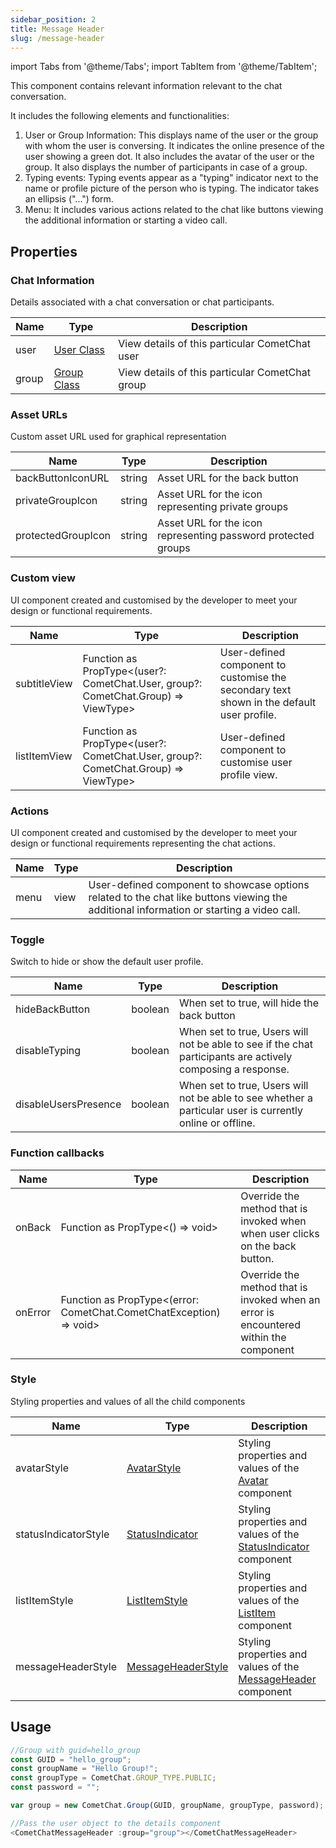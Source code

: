 ```yaml
---
sidebar_position: 2
title: Message Header
slug: /message-header
---
```


import Tabs from '@theme/Tabs';
import TabItem from '@theme/TabItem';

This component contains relevant information relevant to the chat conversation.

It includes the following elements and functionalities:

1. User or Group Information: This displays name of the user or the group with whom the user is conversing. It indicates the online presence of the user showing a green dot. It also includes the avatar of the user or the group. It also displays the number of participants in case of a group.
2. Typing events: Typing events appear as a "typing" indicator next to the name or profile picture of the person who is typing. The indicator takes an ellipsis ("...") form.
3. Menu: It includes various actions related to the chat like buttons viewing the additional information or starting a video call.

## Properties

### Chat Information

Details associated with a chat conversation or chat participants.

| Name  | Type                                                                          | Description                                     |
| ----- | ----------------------------------------------------------------------------- | ----------------------------------------------- |
| user  | [User Class](/sdk/javascript/user-management#user-class) | View details of this particular CometChat user  |
| group | [Group Class](/sdk/javascript/create-group#group-class) | View details of this particular CometChat group |

### Asset URLs

Custom asset URL used for graphical representation

| Name               | Type   | Description                                                   |
| ------------------ | ------ | ------------------------------------------------------------- |
| backButtonIconURL  | string | Asset URL for the back button                                 |
| privateGroupIcon   | string | Asset URL for the icon representing private groups            |
| protectedGroupIcon | string | Asset URL for the icon representing password protected groups |

### Custom view

UI component created and customised by the developer to meet your design or functional requirements.

| Name         | Type                                                                               | Description                                                                               |
| ------------ | ---------------------------------------------------------------------------------- | ----------------------------------------------------------------------------------------- |
| subtitleView | Function as PropType\<(user?: CometChat.User, group?: CometChat.Group) => ViewType> | User-defined component to customise the secondary text shown in the default user profile. |
| listItemView | Function as PropType\<(user?: CometChat.User, group?: CometChat.Group) => ViewType> | User-defined component to customise user profile view.                                    |

### Actions

UI component created and customised by the developer to meet your design or functional requirements representing the chat actions.

| Name | Type | Description                                                                                                                              |
| ---- | ---- | ---------------------------------------------------------------------------------------------------------------------------------------- |
| menu | view | User-defined component to showcase options related to the chat like buttons viewing the additional information or starting a video call. |

### Toggle

Switch to hide or show the default user profile.

| Name                 | Type    | Description                                                                                                 |
| -------------------- | ------- | ----------------------------------------------------------------------------------------------------------- |
| hideBackButton       | boolean | When set to true, will hide the back button                                                                 |
| disableTyping        | boolean | When set to true, Users will not be able to see if the chat participants are actively composing a response. |
| disableUsersPresence | boolean | When set to true, Users will not be able to see whether a particular user is currently online or offline.   |

### Function callbacks

| Name    | Type                                                                | Description                                                                           |
| ------- | ------------------------------------------------------------------- | ------------------------------------------------------------------------------------- |
| onBack  | Function as PropType\<() => void>                                    | Override the method that is invoked when when user clicks on the back button.         |
| onError | Function as PropType\<(error: CometChat.CometChatException) => void> | Override the method that is invoked when an error is encountered within the component |

### Style

Styling properties and values of all the child components

| Name                 | Type                                                     | Description                                                                                      |
| -------------------- | -------------------------------------------------------- | ------------------------------------------------------------------------------------------------ |
| avatarStyle          | [AvatarStyle](/web-elements/avatar#avatar-style)         | Styling properties and values of the [Avatar](/web-elements/avatar) component                    |
| statusIndicatorStyle | [StatusIndicator](/web-elements/status-indicator)        | Styling properties and values of the [StatusIndicator](/web-elements/status-indicator) component |
| listItemStyle        | [ListItemStyle](/web-elements/list-item#listitemstyle) | Styling properties and values of the [ListItem](/web-elements/list-item) component               |
| messageHeaderStyle   | [MessageHeaderStyle](/web-shared/messageheaderstyle)     | Styling properties and values of the [MessageHeader](./message-header) component                 |

## Usage

<Tabs>
<TabItem value="ts" label="Vue">

```typescript
//Group with guid=hello_group
const GUID = "hello_group";
const groupName = "Hello Group!";
const groupType = CometChat.GROUP_TYPE.PUBLIC;
const password = "";

var group = new CometChat.Group(GUID, groupName, groupType, password);

//Pass the user object to the details component
<CometChatMessageHeader :group="group"></CometChatMessageHeader>
```

</TabItem>
</Tabs>
